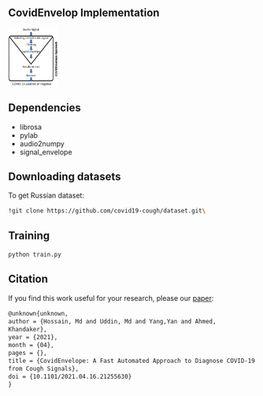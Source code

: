 ## CovidEnvelop Implementation

<img width="20%" src="pic/CovidEnvelop.jpg" />

## Dependencies
* librosa
* pylab
* audio2numpy
* signal_envelope

## Downloading datasets
To get Russian dataset:

```bash
!git clone https://github.com/covid19-cough/dataset.git\
```
## Training
```bash
python train.py
```

## Citation
If you find this work useful for your research, please our [paper](https://arxiv.org/abs/1711.09020):
```
@unknown{unknown,
author = {Hossain, Md and Uddin, Md and Yang,Yan and Ahmed, Khandaker},
year = {2021},
month = {04},
pages = {},
title = {CovidEnvelope: A Fast Automated Approach to Diagnose COVID-19 from Cough Signals},
doi = {10.1101/2021.04.16.21255630}
}
```
